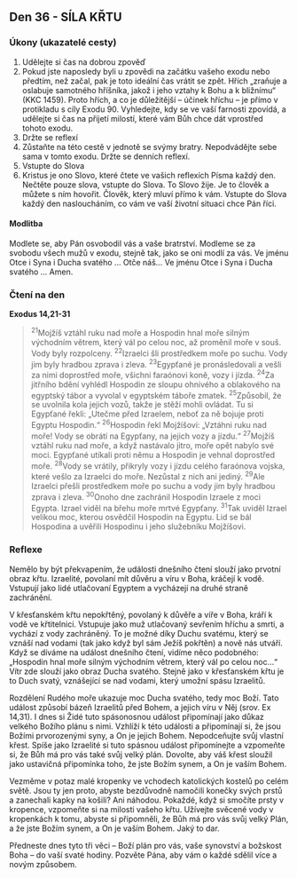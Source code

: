 ## Den 36 - SÍLA KŘTU

### Úkony (ukazatelé cesty)

1. Udělejte si čas na dobrou zpověď
1. Pokud jste naposledy byli u zpovědi na začátku vašeho exodu nebo předtím, než začal, pak je toto ideální čas vrátit se zpět. Hřích „zraňuje a oslabuje samotného hříšníka, jakož i jeho vztahy k Bohu a k bližnímu“ (KKC 1459). Proto hřích, a co je důležitější – účinek hříchu – je přímo v protikladu s cíly Exodu 90. Vyhledejte, kdy se ve vaší farnosti zpovídá, a udělejte si čas na přijetí milostí, které vám Bůh chce dát vprostřed tohoto exodu.
1. Držte se reflexí
1. Zůstaňte na této cestě v jednotě se svýmy bratry. Nepodvádějte sebe sama v tomto exodu. Držte se denních reflexí.
1. Vstupte do Slova
1. Kristus je ono Slovo, které čtete ve vašich reflexích Písma každý den. Nečtěte pouze slova, vstupte do Slova. To Slovo žije. Je to člověk a můžete s ním hovořit. Člověk, který mluví přímo k vám. Vstupte do Slova každý den nasloucháním, co vám ve vaší životní situaci chce Pán říci.

#### Modlitba

Modlete se, aby Pán osvobodil vás a vaše bratrství.
Modleme se za svobodu všech mužů v exodu, stejně tak, jako se oni modlí za vás.
Ve jménu Otce i Syna i Ducha svatého … Otče náš… Ve jménu Otce i Syna i Ducha svatého … Amen.

### Čtení na den

**Exodus 14,21-31**

> <sup>21</sup>Mojžíš vztáhl ruku nad moře a Hospodin hnal moře silným východním větrem, který vál po celou noc, až proměnil moře v souš. Vody byly rozpolceny.
> <sup>22</sup>Izraelci šli prostředkem moře po suchu. Vody jim byly hradbou zprava i zleva.
> <sup>23</sup>Egypťané je pronásledovali a vešli za nimi doprostřed moře, všichni faraónovi koně, vozy i jízda.
> <sup>24</sup>Za jitřního bdění vyhlédl Hospodin ze sloupu ohnivého a oblakového na egyptský tábor a vyvolal v egyptském táboře zmatek.
> <sup>25</sup>Způsobil, že se uvolnila kola jejich vozů, takže je stěží mohli ovládat. Tu si Egypťané řekli: „Utečme před Izraelem, neboť za ně bojuje proti Egyptu Hospodin.“
> <sup>26</sup>Hospodin řekl Mojžíšovi: „Vztáhni ruku nad moře! Vody se obrátí na Egypťany, na jejich vozy a jízdu.“
> <sup>27</sup>Mojžíš vztáhl ruku nad moře, a když nastávalo jitro, moře opět nabylo své moci. Egypťané utíkali proti němu a Hospodin je vehnal doprostřed moře.
> <sup>28</sup>Vody se vrátily, přikryly vozy i jízdu celého faraónova vojska, které vešlo za Izraelci do moře. Nezůstal z nich ani jediný.
> <sup>29</sup>Ale Izraelci přešli prostředkem moře po suchu a vody jim byly hradbou zprava i zleva.
> <sup>30</sup>Onoho dne zachránil Hospodin Izraele z moci Egypta. Izrael viděl na břehu moře mrtvé Egypťany.
> <sup>31</sup>Tak uviděl Izrael velikou moc, kterou osvědčil Hospodin na Egyptu. Lid se bál Hospodina a uvěřili Hospodinu i jeho služebníku Mojžíšovi.

### Reflexe

Nemělo by být překvapením, že události dnešního čtení slouží jako prvotní obraz křtu. Izraelité, povolaní mít důvěru a
víru v Boha, kráčejí k vodě. Vstupují jako lidé utlačovaní Egyptem a vycházejí na druhé straně zachránění.

V křesťanském křtu nepokřtěný, povolaný k důvěře a víře v Boha, kráří k vodě ve křtitelnici. Vstupuje jako muž
utlačovaný sevřením hříchu a smrti, a vychází z vody zachráněný. To je možné díky Duchu svatému, který se vznáší
nad vodami (tak jako když byl sám Ježíš pokřtěn) a nově nás utváří. Když se díváme na událost dnešního čtení, vidíme
něco podobného: „Hospodin hnal moře silným východním větrem, který vál po celou noc…“ Vítr zde slouží jako obraz
Ducha svatého. Stejně jako v křesťanském křtu je to Duch svatý, vznášející se nad vodami, který umožní spásu
Izraelitů.

Rozdělení Rudého moře ukazuje moc Ducha svatého, tedy moc Boží. Tato událost způsobí bázeň Izraelitů před
Bohem, a jejich víru v Něj (srov. Ex 14,31). I dnes si Židé tuto spásonosnou událost připomínají jako důkaz velkého
Božího plánu s nimi. Vzhlíží k této události a připomínají si, že jsou Božími prvorozenými syny, a On je jejich Bohem.
Nepodceňujte svůj vlastní křest. Spíše jako Izraelité si tuto spásnou událost připomínejte a vzpomeňte si, že Bůh má
pro vás také svůj velký plán. Dovolte, aby váš křest sloužil jako ustavičná připomínka toho, že jste Božím synem, a On
je vaším Bohem.

Vezměme v potaz malé kropenky ve vchodech katolických kostelů po celém světě. Jsou ty jen proto, abyste
bezdůvodně namočili konečky svých prstů a zanechali kapky na košili? Ani náhodou. Pokaždé, když si smočíte prsty
v kropence, vzpomeňte si na milosti vašeho křtu. Užívejte svěcené vody v kropenkách k tomu, abyste si připomněli, že
Bůh má pro vás svůj velký Plán, a že jste Božím synem, a On je vaším Bohem. Jaký to dar.

Předneste dnes tyto tři věci – Boží plán pro vás, vaše synovství a božskost Boha – do vaší svaté hodiny. Pozvěte Pána,
aby vám o každé sdělil více a novým způsobem.
